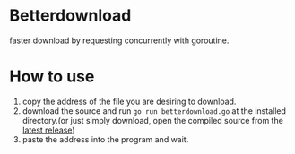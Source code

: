 # Betterdownload
faster download by requesting concurrently with goroutine.

# How to use
1. copy the address of the file you are desiring to download.
2. download the source and run `go run betterdownload.go` at the installed directory.(or just simply download, open the compiled source from the [latest release](https://github.com/rootxdwt/Betterdownload/releases))
3. paste the address into the program and wait.

